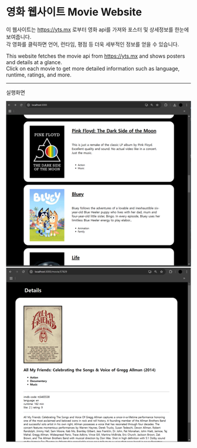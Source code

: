 # 영화 웹사이트 Movie Website

이 웹사이트는 https://yts.mx 로부터 영화 api를 가져와 포스터 및 상세정보를 한눈에 보여줍니다.\
각 영화를 클릭하면 언어, 런타임, 평점 등 더욱 세부적인 정보를 얻을 수 있습니다.

This website fetches the movie api from https://yts.mx and shows posters and details at a glance.\
Click on each movie to get more detailed information such as language, runtime, ratings, and more.

---
실행화면

![실행화면1](https://github.com/hyungEee/movie-website/blob/main/mvweb1.png)
![실행화면2](https://github.com/hyungEee/movie-website/blob/main/mvweb2.png)
